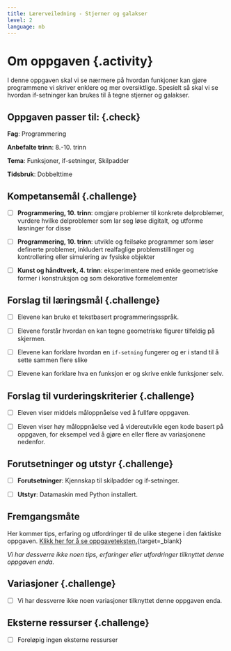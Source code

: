 ```yaml
---
title: Lærerveiledning - Stjerner og galakser
level: 2
language: nb
---
```



# Om oppgaven {.activity}

I denne oppgaven skal vi se nærmere på hvordan funkjoner kan gjøre programmene
vi skriver enklere og mer oversiktlige. Spesielt så skal vi se hvordan
if-setninger kan brukes til å tegne stjerner og galakser.

## Oppgaven passer til: {.check}

 __Fag__: Programmering

 __Anbefalte trinn__: 8.-10. trinn

 __Tema__: Funksjoner, if-setninger, Skilpadder

 __Tidsbruk__: Dobbelttime

## Kompetansemål {.challenge}

- [ ] __Programmering, 10. trinn__: omgjøre problemer til konkrete delproblemer,
      vurdere hvilke delproblemer som lar seg løse digitalt, og utforme
      løsninger for disse

- [ ] __Programmering, 10. trinn__: utvikle og feilsøke programmer som løser
      definerte problemer, inkludert realfaglige problemstillinger og
      kontrollering eller simulering av fysiske objekter

- [ ] __Kunst og håndtverk, 4. trinn__: eksperimentere med enkle geometriske
      former i konstruksjon og som dekorative formelementer

## Forslag til læringsmål {.challenge}

- [ ] Elevene kan bruke et tekstbasert programmeringsspråk.

- [ ] Elevene forstår hvordan en kan tegne geometriske figurer tilfeldig på
      skjermen.

- [ ] Elevene kan forklare hvordan en `if-setning` fungerer og er i stand til å
      sette sammen flere slike

- [ ] Elevene kan forklare hva en funksjon er og skrive enkle funksjoner selv.

## Forslag til vurderingskriterier {.challenge}

- [ ] Eleven viser middels måloppnåelse ved å fullføre oppgaven.

- [ ] Eleven viser høy måloppnåelse ved å videreutvikle egen kode basert på
      oppgaven, for eksempel ved å gjøre en eller flere av variasjonene
      nedenfor.

## Forutsetninger og utstyr {.challenge}

- [ ] __Forutsetninger__: Kjennskap til skilpadder og if-setninger.

- [ ] __Utstyr__: Datamaskin med Python installert.

## Fremgangsmåte

 Her kommer tips, erfaring og utfordringer til de ulike stegene i den faktiske
 oppgaven. [Klikk her for å se
 oppgaveteksten.](../stjerner_og_galakser/stjerner_og_galakser.html){target=_blank}

_Vi har dessverre ikke noen tips, erfaringer eller utfordringer tilknyttet denne
oppgaven enda._

## Variasjoner {.challenge}

- [ ] Vi har dessverre ikke noen variasjoner tilknyttet denne oppgaven enda.

## Eksterne ressurser {.challenge}

- [ ] Foreløpig ingen eksterne ressurser

